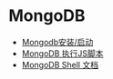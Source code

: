# MongoDB

- [Mongodb安装/启动](./MongoDB-init.md)
- [MongoDB 执行JS脚本](./MongoDB-JS.md)
- [MongoDB Shell 文档](./MongoDB-Shell-Detail.md)
